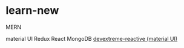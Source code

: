 # learn-new
MERN

material UI
Redux
React
MongoDB
<a href="https://devexpress.github.io/devextreme-reactive/react/chart/docs/guides/getting-started/"> devextreme-reactive (material UI) </a>